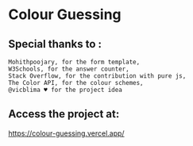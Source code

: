 # Colour Guessing
## Special thanks to :
	Mohithpoojary, for the form template,
	W3Schools, for the answer counter,
	Stack Overflow, for the contribution with pure js,
	The Color API, for the colour schemes,
	@vicblima ♥ for the project idea

## Access the project at:
https://colour-guessing.vercel.app/
